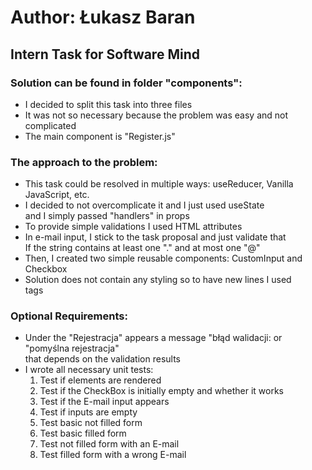 # Author: Łukasz Baran

## Intern Task for Software Mind

### Solution can be found in folder "components":

- I decided to split this task into three files
- It was not so necessary because the problem was easy and not complicated
- The main component is "Register.js"

### The approach to the problem:

- This task could be resolved in multiple ways: useReducer, Vanilla JavaScript, etc.
- I decided to not overcomplicate it and I just used useState\
  and I simply passed "handlers" in props
- To provide simple validations I used HTML attributes
- In e-mail input, I stick to the task proposal and just validate that\
  If the string contains at least one "." and at most one "@"
- Then, I created two simple reusable components: CustomInput and Checkbox
- Solution does not contain any styling so to have new lines I used <br/> tags

### Optional Requirements:

- Under the "Rejestracja" appears a message "błąd walidacji: or "pomyślna rejestracja"\
  that depends on the validation results
- I wrote all necessary unit tests:
  1. Test if elements are rendered
  2. Test if the CheckBox is initially empty and whether it works
  3. Test if the E-mail input appears
  4. Test if inputs are empty
  5. Test basic not filled form
  6. Test basic filled form
  7. Test not filled form with an E-mail
  8. Test filled form with a wrong E-mail
